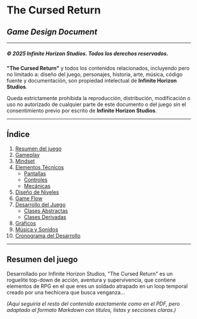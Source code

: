 # **The Cursed Return**

## _Game Design Document_

---

##### **© 2025 Infinite Horizon Studios. Todos los derechos reservados.**

**"The Cursed Return"** y todos los contenidos relacionados, incluyendo pero no limitado a: diseño del juego, personajes, historia, arte, música, código fuente y documentación, son propiedad intelectual de **Infinite Horizon Studios**.

Queda estrictamente prohibida la reproducción, distribución, modificación o uso no autorizado de cualquier parte de este documento o del juego sin el consentimiento previo por escrito de **Infinite Horizon Studios**.

---

## **Índice**

1. [Resumen del juego](#resumen-del-juego)  
2. [Gameplay](#gameplay)  
3. [Mindset](#mindset)  
4. [Elementos Técnicos](#elementos-técnicos)  
    - [Pantallas](#pantallas)  
    - [Controles](#controles)  
    - [Mecánicas](#mecánicas)  
5. [Diseño de Niveles](#diseño-de-niveles)  
6. [Game Flow](#game-flow)  
7. [Desarrollo del Juego](#desarrollo-del-juego)  
    - [Clases Abstractas](#clases-abstractas)  
    - [Clases Derivadas](#clases-derivadas)  
8. [Gráficos](#gráficos)  
9. [Música y Sonidos](#música-y-sonidos)  
10. [Cronograma del Desarrollo](#cronograma-del-desarrollo)  

---

## **Resumen del juego**

Desarrollado por Infinite Horizon Studios, "The Cursed Return" es un roguelite top-down de acción, aventura y supervivencia, que contiene elementos de RPG en el que eres un soldado atrapado en un loop temporal creado por una hechicera que busca venganza...

*(Aquí seguiría el resto del contenido exactamente como en el PDF, pero adaptado al formato Markdown con títulos, listas y secciones claras.)*
